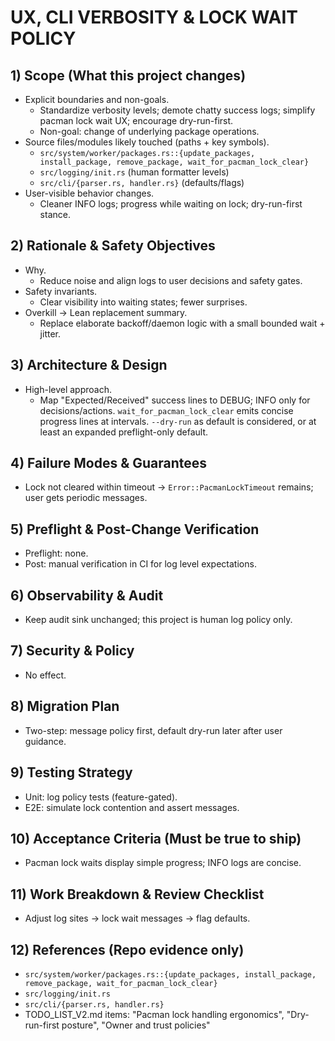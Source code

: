 # UX, CLI VERBOSITY & LOCK WAIT POLICY

## 1) Scope (What this project changes)

- Explicit boundaries and non-goals.
  - Standardize verbosity levels; demote chatty success logs; simplify pacman lock wait UX; encourage dry-run-first.
  - Non-goal: change of underlying package operations.
- Source files/modules likely touched (paths + key symbols).
  - `src/system/worker/packages.rs::{update_packages, install_package, remove_package, wait_for_pacman_lock_clear}`
  - `src/logging/init.rs` (human formatter levels)
  - `src/cli/{parser.rs, handler.rs}` (defaults/flags)
- User-visible behavior changes.
  - Cleaner INFO logs; progress while waiting on lock; dry-run-first stance.

## 2) Rationale & Safety Objectives

- Why.
  - Reduce noise and align logs to user decisions and safety gates.
- Safety invariants.
  - Clear visibility into waiting states; fewer surprises.
- Overkill → Lean replacement summary.
  - Replace elaborate backoff/daemon logic with a small bounded wait + jitter.

## 3) Architecture & Design

- High-level approach.
  - Map "Expected/Received" success lines to DEBUG; INFO only for decisions/actions. `wait_for_pacman_lock_clear` emits concise progress lines at intervals. `--dry-run` as default is considered, or at least an expanded preflight-only default.

## 4) Failure Modes & Guarantees

- Lock not cleared within timeout → `Error::PacmanLockTimeout` remains; user gets periodic messages.

## 5) Preflight & Post-Change Verification

- Preflight: none.
- Post: manual verification in CI for log level expectations.

## 6) Observability & Audit

- Keep audit sink unchanged; this project is human log policy only.

## 7) Security & Policy

- No effect.

## 8) Migration Plan

- Two-step: message policy first, default dry-run later after user guidance.

## 9) Testing Strategy

- Unit: log policy tests (feature-gated).
- E2E: simulate lock contention and assert messages.

## 10) Acceptance Criteria (Must be true to ship)

- Pacman lock waits display simple progress; INFO logs are concise.

## 11) Work Breakdown & Review Checklist

- Adjust log sites → lock wait messages → flag defaults.

## 12) References (Repo evidence only)

- `src/system/worker/packages.rs::{update_packages, install_package, remove_package, wait_for_pacman_lock_clear}`
- `src/logging/init.rs`
- `src/cli/{parser.rs, handler.rs}`
- TODO_LIST_V2.md items: "Pacman lock handling ergonomics", "Dry-run-first posture", "Owner and trust policies"
